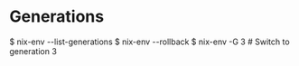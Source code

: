# Generations

$ nix-env --list-generations
$ nix-env --rollback
$ nix-env -G 3  # Switch to generation 3
